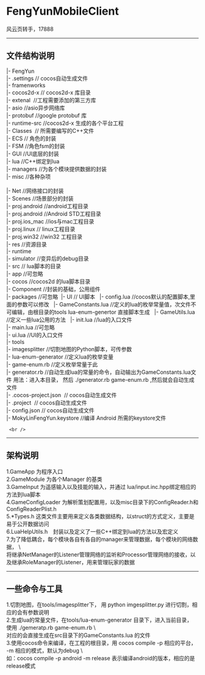 # FengYunMobileClient
风云页转手，17888

-----------------------------
文件结构说明
-----------------------------

|- FengYun <br />
  |- .settings // cocos自动生成文件  <br />
  |- framenworks   <br />
  |- cocos2d-x // cocos2d-x 库目录   <br />
  |- extenal  //工程需要添加的第三方库    <br />
    |- asio //asio异步网络库    <br /> 
    |- protobuf //google protobuf 库   <br />
  |- runtime-src //cocos2d-x 生成的各个平台工程    <br />
    |- Classes  // 所需要编写的C++文件     <br />
      |- ECS // 角色的封装     <br />
      |- FSM //角色fsm的封装     <br />
      |- GUI //UI底层的封装     <br />
      |- lua //C++绑定到lua     <br />
      |- managers //为各个模块提供数据的封装     <br />
      |- misc //各种杂项     <br /> <br />
      |- Net //网络接口的封装     <br />
      |- Scenes //场景部分的封装    <br />
    |- proj.android //android工程目录    <br />
    |- proj.android //Android STD工程目录    <br />
    |- proj.ios_mac //ios与mac工程目录    <br />
    |- proj.linux // linux工程目录    <br />
    |- proj.win32 //win32 工程目录  <br />
  |- res //资源目录  <br />
  |- runtime   <br />
  |- simulator //变异后的debug目录  <br />
  |- src // lua脚本的目录   <br />
    |- app //可忽略   <br />
    |- cocos //cocos2d 的lua脚本目录   <br />
    |- Component //封装的基础，公用组件   <br />
    |- packages //可忽略  |- UI // UI脚本  
    |- config.lua //cocos默认的配置脚本,里面的参数可以修改  
    |- GameConstants.lua //定义的lua的枚举常量值，次文件不可编辑，由根目录的tools lua-enum-genertor 直接脚本生成  
    |- GameUtils.lua //定义一些lua公用的方法  
    |- init.lua //lua的入口文件   <br />
    |- main.lua //可忽略   <br />
    |- ui.lua //UI的入口文件  <br />
  |- tools   <br />
    |- imagesplitter //切割地图的Python脚本，可传参数   <br />
    |- lua-enum-generator //定义lua的枚举变量    <br />
      |- game-enum.rb //定义枚举常量于此    <br />
      |- generator.rb //自动生成lua的常量的命令，自动输出为GameConstants.lua文件 用法：进入本目录， 然后 ./generator.rb game-enum.rb ,然后就会自动生成文件  <br />
    |- .cocos-project.json  // cocos自动生成文件  <br />
    |- .project  // cocos自动生成文件  <br />
    |- config.json // cocos自动生成文件  <br />
    |- MokyLinFengYun.keystore //编译 Android 所需的keystore文件 <br />
    
     <br />
-----------------------------------
架构说明
-----------------------------------
1.GameApp 为程序入口  <br />
2.GameModule 为各个Manager 的基类 <br />
3.GameInput 为遥感输入以及技能的输入，并通过 lua/input.inc.hpp绑定相应的方法到lua脚本 <br />
4.GameConfigLoader 为解析策划配置用，以及misc目录下的ConfigReader.h和ConfigReaderPlist.h <br />
5.*Types.h 这类文件主要用来定义各类数据结构，以struct的方式定义，主要是易于公开数据访问 <br />
6.LuaHelpUtils.h　封装以及定义了一些C++绑定到lua的方法以及宏定义 <br />
7.为了降低耦合，每个模块各自有各自的manager来管理数据，每个模块的网络数据， \ <br />
    将继承NetManager的Listener管理网络的监听和Processor管理网络的接收，以及继承RoleManager的Listener，用来管理玩家的数据 <br />



----------------------------------
一些命令与工具
----------------------------------
1.切割地图，在tools/imagesplitter下， 用 python imgesplitter.py 进行切割，相应的会有参数说明 <br />
2.生成lua的常量文件，在tools/lua-enum-generator 目录下，进入当前目录， 使用 ./gemeratp.rb game-enum.rb  \ <br />
    对应的会直接生成在src目录下的GameConstants.lua 的文件 <br />
3.使用cocos命令来编译，在工程的根目录，用 cocos compile -p 相应的平台， -m 相应的模式，默认为debug \ <br />
    如：cocos compile -p android -m release 表示编译android的版本，相应的是release模式 <br />